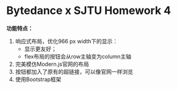 # **Bytedance x SJTU Homework 4**

**功能特点：**

1. 响应式布局，优化966 px width下的显示：
   * 显示更友好；
   * flex布局的按钮会从row主轴变为column主轴
2. 完美模仿Modern.js官网的布局
3. 按钮都加入了原有的超链接，可以像官网一样浏览
4. 使用Bootstrap框架
